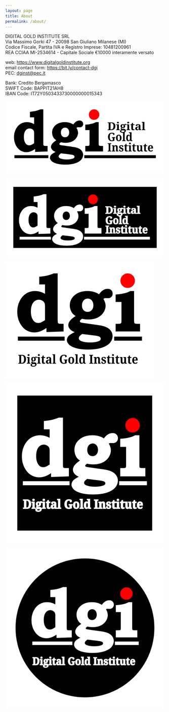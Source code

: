 ```yaml
---
layout: page
title: About
permalink: /about/
---
```


DIGITAL GOLD INSTITUTE SRL  
Via Massimo Gorki 47 - 20098 San Giuliano Milanese (MI)  
Codice Fiscale, Partita IVA e Registro Imprese: 10481200961  
REA CCIAA MI-2534614 - Capitale Sociale €10000 interamente versato

web: <https://www.digitalgoldinstitute.org>  
email contact form: <https://bit.ly/contact-dgi>  
PEC: [dginst@pec.it](mailto:dginst@pec.it)

Bank: Credito Bergamasco  
SWIFT Code: BAPPIT21AH8  
IBAN Code: IT72Y0503433730000000015343

![Digital Gold Institute SVG Logo](/images/logo/dgi-hor-georgia.svg)

![Digital Gold Institute SVG Logo](/images/logo/dgi-hor-square-georgia.neg.svg)

![Digital Gold Institute SVG Logo](/images/logo/dgi-simple-georgia.svg)

![Digital Gold Institute SVG Logo](/images/logo/dgi-square-georgia.neg.svg)

![Digital Gold Institute SVG Logo](/images/logo/dgi-round-georgia.neg.svg)
